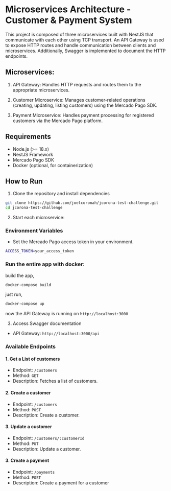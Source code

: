 # Microservices Architecture - Customer & Payment System

This project is composed of three microservices built with NestJS that communicate with each other using TCP transport. An API Gateway is used to expose HTTP routes and handle communication between clients and microservices. Additionally, Swagger is implemented to document the HTTP endpoints.

## Microservices:

1. API Gateway: Handles HTTP requests and routes them to the appropriate microservices.

2. Customer Microservice: Manages customer-related operations (creating, updating, listing customers) using the Mercado Pago SDK.

3. Payment Microservice: Handles payment processing for registered customers via the Mercado Pago platform.

## Requirements

- Node.js (>= 18.x)
- NestJS Framework
- Mercado Pago SDK
- Docker (optional, for containerization)

## How to Run

1. Clone the repository and install dependencies

```bash
git clone https://github.com/joelcoronah/jcorona-test-challenge.git
cd jcorona-test-challenge
```

2. Start each microservice:

### Environment Variables

- Set the Mercado Pago access token in your environment.

```bash
ACCESS_TOKEN=your_access_token
```

### Run the entire app with docker:

build the app,

```bash
docker-compose build
```

just run,

```bash
docker-compose up
```

now the API Gateway is running on `http://localhost:3000`

3. Access Swagger documentation

- API Gateway: `http://localhost:3000/api`

### Available Endpoints

#### 1. Get a List of customers

- Endpoint: `/customers`
- Method: `GET`
- Description: Fetches a list of customers.

#### 2. Create a customer

- Endpoint: `/customers`
- Method: `POST`
- Description: Create a customer.

#### 3. Update a customer

- Endpoint: `/customers/:customerId`
- Method: `PUT`
- Description: Update a customer.

#### 3. Create a payment

- Endpoint: `/payments`
- Method: `POST`
- Description: Create a payment for a customer
